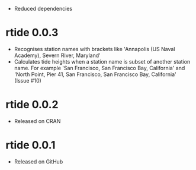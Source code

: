 - Reduced dependencies

# rtide 0.0.3

- Recognises station names with brackets like 'Annapolis (US Naval Academy), Severn River, Maryland'
- Calculates tide heights when a station name is subset of another station name.
For example 'San Francisco, San Francisco Bay, California' and 'North Point, Pier 41, San Francisco, San Francisco Bay, California' (Issue #10)

# rtide 0.0.2

- Released on CRAN

# rtide 0.0.1

- Released on GitHub
